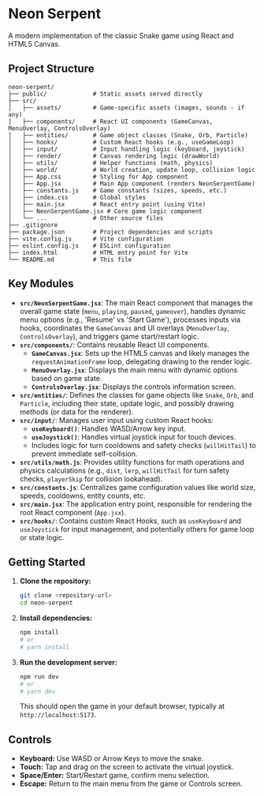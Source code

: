 # Neon Serpent

A modern implementation of the classic Snake game using React and HTML5 Canvas.

## Project Structure

```
neon-serpent/
├── public/             # Static assets served directly
├── src/
│   ├── assets/         # Game-specific assets (images, sounds - if any)
│   ├── components/     # React UI components (GameCanvas, MenuOverlay, ControlsOverlay)
│   ├── entities/       # Game object classes (Snake, Orb, Particle)
│   ├── hooks/          # Custom React hooks (e.g., useGameLoop)
│   ├── input/          # Input handling logic (keyboard, joystick)
│   ├── render/         # Canvas rendering logic (drawWorld)
│   ├── utils/          # Helper functions (math, physics)
│   ├── world/          # World creation, update loop, collision logic
│   ├── App.css         # Styling for App component
│   ├── App.jsx         # Main App component (renders NeonSerpentGame)
│   ├── constants.js    # Game constants (sizes, speeds, etc.)
│   ├── index.css       # Global styles
│   ├── main.jsx        # React entry point (using Vite)
│   ├── NeonSerpentGame.jsx # Core game logic component
│   └── ...             # Other source files
├── .gitignore
├── package.json        # Project dependencies and scripts
├── vite.config.js      # Vite configuration
├── eslint.config.js    # ESLint configuration
├── index.html          # HTML entry point for Vite
└── README.md           # This file
```

## Key Modules

*   **`src/NeonSerpentGame.jsx`**: The main React component that manages the overall game state (`menu`, `playing`, `paused`, `gameover`), handles dynamic menu options (e.g., 'Resume' vs 'Start Game'), processes inputs via hooks, coordinates the `GameCanvas` and UI overlays (`MenuOverlay`, `ControlsOverlay`), and triggers game start/restart logic.
*   **`src/components/`**: Contains reusable React UI components.
    *   **`GameCanvas.jsx`**: Sets up the HTML5 canvas and likely manages the `requestAnimationFrame` loop, delegating drawing to the render logic.
    *   **`MenuOverlay.jsx`**: Displays the main menu with dynamic options based on game state.
    *   **`ControlsOverlay.jsx`**: Displays the controls information screen.
*   **`src/entities/`**: Defines the classes for game objects like `Snake`, `Orb`, and `Particle`, including their state, update logic, and possibly drawing methods (or data for the renderer).
*   **`src/input/`**: Manages user input using custom React hooks:
    *   **`useKeyboard()`**: Handles WASD/Arrow key input.
    *   **`useJoystick()`**: Handles virtual joystick input for touch devices.
    *   Includes logic for turn cooldowns and safety checks (`willHitTail`) to prevent immediate self-collision.
*   **`src/utils/math.js`**: Provides utility functions for math operations and physics calculations (e.g., `dist`, `lerp`, `willHitTail` for turn safety checks, `playerSkip` for collision lookahead).
*   **`src/constants.js`**: Centralizes game configuration values like world size, speeds, cooldowns, entity counts, etc.
*   **`src/main.jsx`**: The application entry point, responsible for rendering the root React component (`App.jsx`).
*   **`src/hooks/`**: Contains custom React Hooks, such as `useKeyboard` and `useJoystick` for input management, and potentially others for game loop or state logic.

## Getting Started

1.  **Clone the repository:**
    ```bash
    git clone <repository-url>
    cd neon-serpent
    ```
2.  **Install dependencies:**
    ```bash
    npm install
    # or
    # yarn install
    ```
3.  **Run the development server:**
    ```bash
    npm run dev
    # or
    # yarn dev
    ```
    This should open the game in your default browser, typically at `http://localhost:5173`.

## Controls

*   **Keyboard:** Use WASD or Arrow Keys to move the snake.
*   **Touch:** Tap and drag on the screen to activate the virtual joystick.
*   **Space/Enter:** Start/Restart game, confirm menu selection.
*   **Escape:** Return to the main menu from the game or Controls screen.
